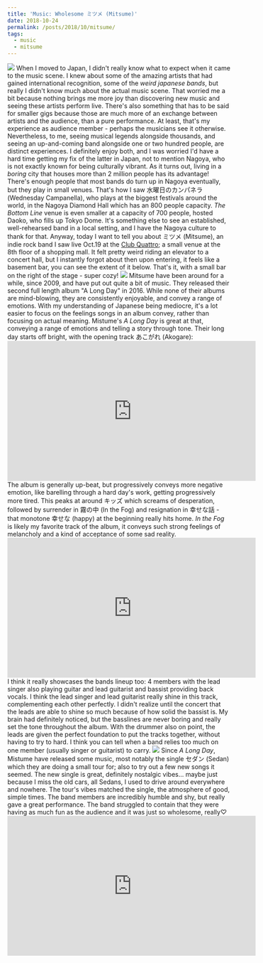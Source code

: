 ```yaml
---
title: 'Music: Wholesome ミツメ (Mitsume)'
date: 2018-10-24
permalink: /posts/2018/10/mitsume/
tags:
  - music
  - mitsume
---
```

<img src="http://jacoblambert.github.io/images/mitsume/sedan_tour.jpg" />
When I moved to Japan, I didn't really know what to expect when it came to the music scene. I knew about some of the amazing artists that had gained international recognition, some of the <i>weird japanese bands</i>, but really I didn't know much about the actual music scene. That worried me a bit because nothing brings me more joy than discovering new music and seeing these artists perform live. There's also something that has to be said for smaller gigs because those are much more of an exchange between artists and the audience, than a pure performance. At least, that's my experience as audience member - perhaps the musicians see it otherwise. Nevertheless, to me, seeing musical legends alongside thousands, and seeing an up-and-coming band alongside one or two hundred people, are distinct experiences. I definitely enjoy both, and I was worried I'd have a hard time getting my fix of the latter in Japan, not to mention Nagoya, who is not exactly known for being culturally vibrant.
As it turns out, living in a <i>boring</i> city that houses more than 2 million people has its advantage! There's enough people that most bands do turn up in Nagoya eventually, but they play in small venues. That's how I saw 水曜日のカンパネラ (Wednesday Campanella), who plays at the biggest festivals around the world, in the Nagoya Diamond Hall which has an 800 people capacity. <i>The Bottom Line</i> venue is even smaller at a capacity of 700 people, hosted Daoko, who fills up Tokyo Dome. It's something else to see an established, well-rehearsed band in a local setting, and I have the Nagoya culture to thank for that.
Anyway, today I want to tell you about ミツメ (Mitsume), an indie rock band I saw live Oct.19 at the <a href="http://www.club-quattro.com/nagoya/floor/">Club Quattro</a>; a small venue at the 8th floor of a shopping mall. It felt pretty weird riding an elevator to a concert hall, but I instantly forgot about then upon entering, it feels like a basement bar, you can see the extent of it below. That's it, with a small bar on the right of the stage - super cozy!
<img src="http://jacoblambert.github.io/images/mitsume/quattro_nagoya.jpg" />
Mitsume have been around for a while, since 2009, and have put out quite a bit of music. They released their second full length album "A Long Day" in 2016. While none of their albums are mind-blowing, they are consistently enjoyable, and convey a range of emotions. With my understanding of Japanese being mediocre, it's a lot easier to focus on the feelings songs in an album convey, rather than focusing on actual meaning. Mistume's <i>A Long Day</i> is great at that, conveying a range of emotions and telling a story through tone. Their long day starts off bright, with the opening track あこがれ (Akogare):
<iframe width="560" height="315" src="https://www.youtube.com/embed/53mOa0B3nN4" frameborder="0" allow="encrypted-media" allowfullscreen></iframe>
The album is generally up-beat, but progressively conveys more negative emotion, like barelling through a hard day's work, getting progressively more tired. This peaks at around キッズ which screams of desperation, followed by surrender in 霧の中 (In the Fog) and resignation in 幸せな話 - that monotone 幸せな (happy) at the beginning really hits home. <i>In the Fog</i> is likely my favorite track of the album, it conveys such strong feelings of melancholy and a kind of acceptance of some sad reality.
<iframe width="560" height="315" src="https://www.youtube-nocookie.com/embed/r87W2zgvA2Q" frameborder="0" allow="encrypted-media" allowfullscreen></iframe>
I think it really showcases the bands lineup too: 4 members with the lead singer also playing guitar and lead guitarist and bassist providing back vocals. I think the lead singer and lead guitarist really shine in this track, complementing each other perfectly. I didn't realize until the concert that the leads are able to shine so much because of how solid the bassist is. My brain had definitely noticed, but the basslines are never boring and really set the tone throughout the album. With the drummer also on point, the leads are given the perfect foundation to put the tracks together, without having to try to hard. I think you can tell when a band relies too much on one member (usually singer or guitarist) to carry.
<img src="http://jacoblambert.github.io/images/mitsume/mitsume_live.jpg" />
Since <i>A Long Day</i>, Mistume have released some music, most notably the single セダン (Sedan) which they are doing a small tour for; also to try out a few new songs it seemed. The new single is great, definitely nostalgic vibes... maybe just because I miss the old cars, all Sedans, I used to drive around everywhere and nowhere. The tour's vibes matched the single, the atmosphere of good, simple times. The band members are incredibly humble and shy, but really gave a great performance. The band struggled to contain that they were having as much fun as the audience and it was just so wholesome, really&#9825
<iframe width="560" height="315" src="https://www.youtube-nocookie.com/embed/bBBxhBRw7Nc" frameborder="0" allow="autoplay; encrypted-media" allowfullscreen></iframe>